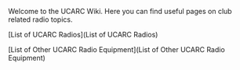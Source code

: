 Welcome to the UCARC Wiki. Here you can find useful pages on club related radio topics.

[List of UCARC Radios](List of UCARC Radios)

[List of Other UCARC Radio Equipment](List of Other UCARC Radio Equipment)